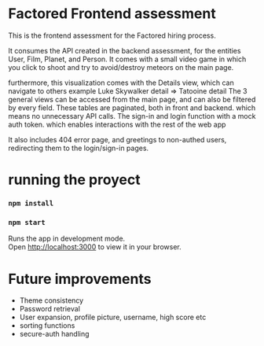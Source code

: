 # Factored Frontend assessment

This is the frontend assessment for the Factored hiring process.

It consumes the API created in the backend assessment, for the entities User, Film, Planet, and Person. It comes with a small video game in which you click to shoot and try to avoid/destroy meteors on the main page.

furthermore, this visualization comes with the Details view, which can navigate to others example Luke Skywalker detail => Tatooine detail
The 3 general views can be accessed from the main page, and can also be filtered by every field. These tables are paginated, both in front and backend. which means no unnecessary API calls.
The sign-in and login function with a mock auth token. which enables interactions with the rest of the web app

It also includes 404 error page, and greetings to non-authed users, redirecting them to the login/sign-in pages.

# running the proyect
### `npm install`
### `npm start`

Runs the app in development mode.\
Open [http://localhost:3000](http://localhost:3000) to view it in your browser.

# Future improvements

- Theme consistency
- Password retrieval
- User expansion, profile picture, username, high score etc
- sorting functions
- secure-auth handling
